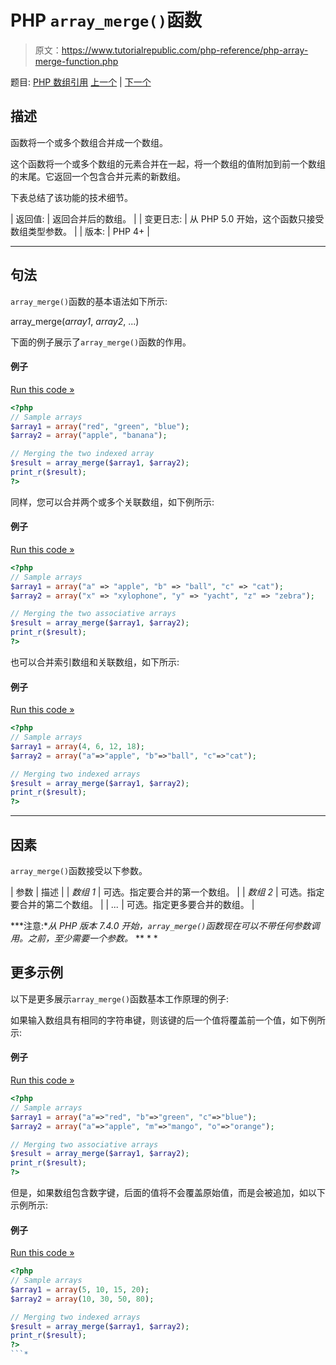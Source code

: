# PHP `array_merge()`函数

> 原文：<https://www.tutorialrepublic.com/php-reference/php-array-merge-function.php>

题目: [PHP 数组引用](php-array-functions.php) [上一个](php-array-map-function.php) | [下一个](php-array-merge-recursive-function.php)

## 描述

函数将一个或多个数组合并成一个数组。

这个函数将一个或多个数组的元素合并在一起，将一个数组的值附加到前一个数组的末尾。它返回一个包含合并元素的新数组。

下表总结了该功能的技术细节。

| 返回值: | 返回合并后的数组。 |
| 变更日志: | 从 PHP 5.0 开始，这个函数只接受数组类型参数。 |
| 版本: | PHP 4+ |

* * *

## 句法

`array_merge()`函数的基本语法如下所示:

array_merge(*array1*, *array2*, ...)

下面的例子展示了`array_merge()`函数的作用。

#### 例子

[Run this code »](../codelab.php?topic=php&file=merge-two-arrays-into-a-single-one "Run this code to view the output")

```php
<?php
// Sample arrays
$array1 = array("red", "green", "blue");
$array2 = array("apple", "banana");

// Merging the two indexed array
$result = array_merge($array1, $array2);
print_r($result);
?>
```

同样，您可以合并两个或多个关联数组，如下例所示:

#### 例子

[Run this code »](../codelab.php?topic=php&file=merge-two-associative-arrays-into-one-array "Run this code to view the output")

```php
<?php
// Sample arrays
$array1 = array("a" => "apple", "b" => "ball", "c" => "cat");
$array2 = array("x" => "xylophone", "y" => "yacht", "z" => "zebra");

// Merging the two associative arrays
$result = array_merge($array1, $array2);
print_r($result);
?>
```

也可以合并索引数组和关联数组，如下所示:

#### 例子

[Run this code »](../codelab.php?topic=php&file=merge-an-indexed-array-with-an-associative-array "Run this code to view the output")

```php
<?php
// Sample arrays
$array1 = array(4, 6, 12, 18);
$array2 = array("a"=>"apple", "b"=>"ball", "c"=>"cat");

// Merging two indexed arrays
$result = array_merge($array1, $array2);
print_r($result);
?>
```

* * *

## 因素

`array_merge()`函数接受以下参数。

| 参数 | 描述 |
| *数组 1* | 可选。指定要合并的第一个数组。 |
| *数组 2* | 可选。指定要合并的第二个数组。 |
| *...* | 可选。指定更多要合并的数组。 |

 ***注意:**从 PHP 版本 7.4.0 开始，`array_merge()`函数现在可以不带任何参数调用。之前，至少需要一个参数。*  ** * *

## 更多示例

以下是更多展示`array_merge()`函数基本工作原理的例子:

如果输入数组具有相同的字符串键，则该键的后一个值将覆盖前一个值，如下例所示:

#### 例子

[Run this code »](../codelab.php?topic=php&file=merging-two-arrays-having-same-string-keys "Run this code to view the output")

```php
<?php
// Sample arrays
$array1 = array("a"=>"red", "b"=>"green", "c"=>"blue");
$array2 = array("a"=>"apple", "m"=>"mango", "o"=>"orange");

// Merging two associative arrays
$result = array_merge($array1, $array2);
print_r($result);
?>
```

但是，如果数组包含数字键，后面的值将不会覆盖原始值，而是会被追加，如以下示例所示:

#### 例子

[Run this code »](../codelab.php?topic=php&file=merging-two-arrays-having-numeric-keys "Run this code to view the output")

```php
<?php
// Sample arrays
$array1 = array(5, 10, 15, 20);
$array2 = array(10, 30, 50, 80);

// Merging two indexed arrays
$result = array_merge($array1, $array2);
print_r($result);
?>
```*